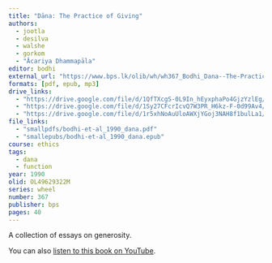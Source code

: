 ```yaml
---
title: "Dāna: The Practice of Giving"
authors:
  - jootla
  - desilva
  - walshe
  - gorkom
  - "Ācariya Dhammapāla"
editor: bodhi
external_url: "https://www.bps.lk/olib/wh/wh367_Bodhi_Dana--The-Practice-of-Giving.html"
formats: [pdf, epub, mp3]
drive_links:
  - "https://drive.google.com/file/d/1QfTXcgS-0L9In_hEyxphaPo4GjzYzlEg/view?usp=drivesdk"
  - "https://drive.google.com/file/d/1Sy27CFcrIcvQ7W3PR_H6kz-F-0d99Av4/view?usp=drivesdk"
  - "https://drive.google.com/file/d/1r5xhNoAuUloAWXjYGoj3NAH8f1bulLa1/view?usp=drivesdk"
file_links:
  - "smallpdfs/bodhi-et-al_1990_dana.pdf"
  - "smallepubs/bodhi-et-al_1990_dana.epub"
course: ethics
tags:
  - dana
  - function
year: 1990
olid: OL49629322M
series: wheel
number: 367
publisher: bps
pages: 40
---
```


A collection of essays on generosity.

You can also [listen to this book on YouTube](https://youtu.be/vnwMfaPayOM).
